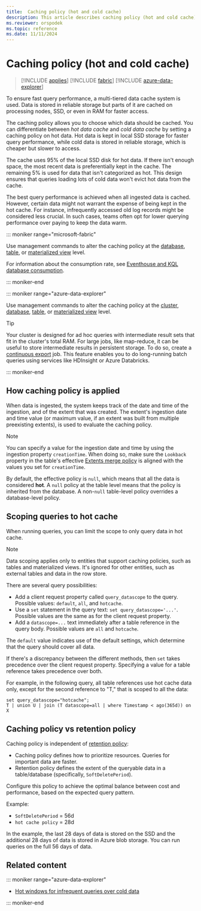 ```yaml
---
title:  Caching policy (hot and cold cache)
description: This article describes caching policy (hot and cold cache).
ms.reviewer: orspodek
ms.topic: reference
ms.date: 11/11/2024
---
```

# Caching policy (hot and cold cache)

> [!INCLUDE [applies](../includes/applies-to-version/applies.md)] [!INCLUDE [fabric](../includes/applies-to-version/fabric.md)] [!INCLUDE [azure-data-explorer](../includes/applies-to-version/azure-data-explorer.md)]

To ensure fast query performance, a multi-tiered data cache system is used. Data is stored in reliable storage but parts of it are cached on processing nodes, SSD, or even in RAM for faster access.

The caching policy allows you to choose which data should be cached. You can differentiate between *hot data cache* and *cold data cache* by setting a caching policy on hot data. Hot data is kept in local SSD storage for faster query performance, while cold data is stored in reliable storage, which is cheaper but slower to access.

The cache uses 95% of the local SSD disk for hot data. If there isn't enough space, the most recent data is preferentially kept in the cache. The remaining 5% is used for data that isn't categorized as hot. This design ensures that queries loading lots of cold data won't evict hot data from the cache.

The best query performance is achieved when all ingested data is cached. However, certain data might not warrant the expense of being kept in the hot cache. For instance, infrequently accessed old log records might be considered less crucial. In such cases, teams often opt for lower querying performance over paying to keep the data warm.

::: moniker range="microsoft-fabric"

Use management commands to alter the caching policy at the [database](alter-database-cache-policy-command.md), [table](alter-table-cache-policy-command.md), or [materialized view](alter-materialized-view-cache-policy-command.md) level.

For information about the consumption rate, see [Eventhouse and KQL database consumption](/fabric/real-time-intelligence/real-time-intelligence-consumption).

::: moniker-end

::: moniker range="azure-data-explorer"

Use management commands to alter the caching policy at the [cluster](alter-cluster-cache-policy-command.md), [database](alter-database-cache-policy-command.md), [table](alter-table-cache-policy-command.md), or [materialized view](alter-materialized-view-cache-policy-command.md) level.

> [!TIP]
> Your cluster is designed for ad hoc queries with intermediate result sets that fit in the cluster's total RAM.
> For large jobs, like map-reduce, it can be useful to store intermediate results in persistent storage. To do so, create a [continuous export](data-export/continuous-data-export.md) job. This feature enables you to do long-running batch queries using services like HDInsight or Azure Databricks.

::: moniker-end

## How caching policy is applied

When data is ingested, the system keeps track of the date and time of the ingestion, and of the extent that was created. The extent's ingestion date and time value (or maximum value, if an extent was built from multiple preexisting extents), is used to evaluate the caching policy.

> [!NOTE]
> You can specify a value for the ingestion date and time by using the ingestion property `creationTime`.
> When doing so, make sure the `Lookback` property in the table's effective [Extents merge policy](merge-policy.md) is aligned with the values you set for `creationTime`.

By default, the effective policy is `null`, which means that all the data is considered **hot**. A `null` policy at the table level means that the policy is inherited from the database. A non-`null` table-level policy overrides a database-level policy.

## Scoping queries to hot cache

When running queries, you can limit the scope to only query data in hot cache.

> [!NOTE]
> Data scoping applies only to entities that support caching policies, such as tables and materialized views.
> It's ignored for other entities, such as external tables and data in the row store.

There are several query possibilities:

* Add a client request property called `query_datascope` to the query.
   Possible values: `default`, `all`, and `hotcache`.
* Use a `set` statement in the query text: `set query_datascope='...'`.
   Possible values are the same as for the client request property.
* Add a `datascope=...` text immediately after a table reference in the query body.
   Possible values are `all` and `hotcache`.

The `default` value indicates use of the default settings, which determine that the query should cover all data.

If there's a discrepancy between the different methods, then `set` takes precedence over the client request property. Specifying a value for a table reference takes precedence over both.

For example, in the following query, all table references use hot cache data only, except for the second reference to "T," that is scoped to all the data:

```kusto
set query_datascope="hotcache";
T | union U | join (T datascope=all | where Timestamp < ago(365d)) on X
```

## Caching policy vs retention policy

Caching policy is independent of [retention policy](retention-policy.md):

* Caching policy defines how to prioritize resources. Queries for important data are faster.
* Retention policy defines the extent of the queryable data in a table/database (specifically, `SoftDeletePeriod`).

Configure this policy to achieve the optimal balance between cost and performance, based on the expected query pattern.

Example:

* `SoftDeletePeriod` = 56d
* `hot cache policy` = 28d

In the example, the last 28 days of data is stored on the SSD and the additional 28 days of data is stored in Azure blob storage. You can run queries on the full 56 days of data.

## Related content

::: moniker range="azure-data-explorer"

* [Hot windows for infrequent queries over cold data](/azure/data-explorer/hot-windows)

::: moniker-end
